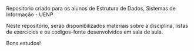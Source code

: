 Repositorio criado para os alunos de Estrutura de Dados, Sistemas de Informação - UENP

Neste repositório, serão disponibilizados materiais sobre a disciplina, listas de exercícios e os codigos-fonte desenvolvidos em sala de aula.

Bons estudos!

